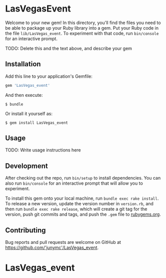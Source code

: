 # LasVegasEvent

Welcome to your new gem! In this directory, you'll find the files you need to be able to package up your Ruby library into a gem. Put your Ruby code in the file `lib/LasVegas_event`. To experiment with that code, run `bin/console` for an interactive prompt.

TODO: Delete this and the text above, and describe your gem

## Installation

Add this line to your application's Gemfile:

```ruby
gem 'LasVegas_event'
```

And then execute:

    $ bundle

Or install it yourself as:

    $ gem install LasVegas_event

## Usage

TODO: Write usage instructions here

## Development

After checking out the repo, run `bin/setup` to install dependencies. You can also run `bin/console` for an interactive prompt that will allow you to experiment.

To install this gem onto your local machine, run `bundle exec rake install`. To release a new version, update the version number in `version.rb`, and then run `bundle exec rake release`, which will create a git tag for the version, push git commits and tags, and push the `.gem` file to [rubygems.org](https://rubygems.org).

## Contributing

Bug reports and pull requests are welcome on GitHub at https://github.com/'junymc'/LasVegas_event.
# LasVegas_event
